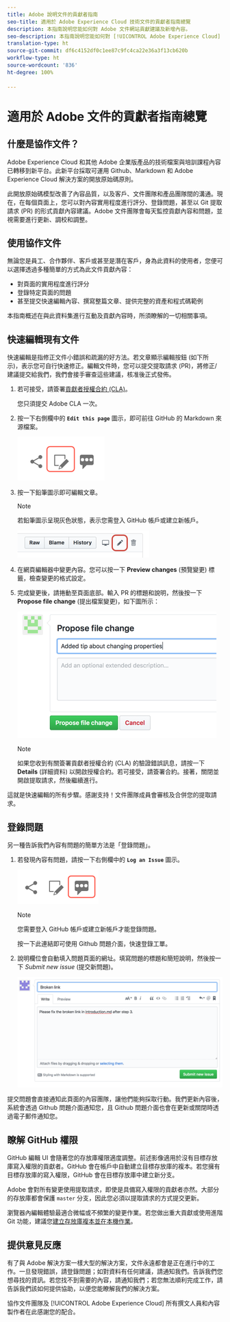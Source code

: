 ```yaml
---
title: Adobe 說明文件的貢獻者指南
seo-title: 適用於 Adobe Experience Cloud 技術文件的貢獻者指南總覽
description: 本指南說明您能如何對 Adobe 文件網站貢獻建議及新增內容。
seo-description: 本指南說明您能如何對 [!UICONTROL Adobe Experience Cloud] 技術文件有所貢獻。
translation-type: ht
source-git-commit: df6c4152df0c1ee87c9fc4ca22e36a3f13cb620b
workflow-type: ht
source-wordcount: '836'
ht-degree: 100%

---
```



# 適用於 Adobe 文件的貢獻者指南總覽

## 什麼是協作文件？

Adobe Experience Cloud 和其他 Adobe 企業版產品的技術檔案與培訓課程內容已轉移到新平台。此新平台採取可運用 Github、Markdown 和 Adobe Experience Cloud 解決方案的開放原始碼原則。

此開放原始碼模型改善了內容品質，以及客戶、文件團隊和產品團隊間的溝通。現在，在每個頁面上，您可以對內容實用程度進行評分、登錄問題，甚至以 Git 提取請求 (PR) 的形式貢獻內容建議。Adobe 文件團隊會每天監控貢獻內容和問題，並視需要進行更新、調校和調整。

## 使用協作文件

無論您是員工、合作夥伴、客戶或甚至是潛在客戶，身為此資料的使用者，您便可以選擇透過多種簡單的方式為此文件貢獻內容：

* 對頁面的實用程度進行評分
* 登錄特定頁面的問題
* 甚至提交快速編輯內容、撰寫整篇文章、提供完整的資產和程式碼範例

本指南概述在與此資料集進行互動及貢獻內容時，所須瞭解的一切相關事項。

<!--
>[!IMPORTANT]
>All repositories that publish to docs.adobe.com have adopted the [Adobe Open Source Code of Conduct](../code-of-conduct.md) or the [.NET Foundation Code of Conduct](https://dotnetfoundation.org/code-of-conduct). For more information, see the [Contributing](../contributing.md) article.
>
> Minor corrections or clarifications to documentation and code examples in public repositories are covered by the [Adobe Documentation Terms of Use](https://www.adobe.com/legal/terms.html). New or significant changes generate a comment in the pull request, asking you to submit an online Contribution License Agreement (CLA) if you are not an employee of Adobe. We need you to complete the online form before we can review or accept your pull request.
-->

## 快速編輯現有文件

快速編輯是指修正文件小錯誤和疏漏的好方法。若文章顯示編輯按鈕 (如下所示)，表示您可自行快速修正。編輯文件時，您可以提交提取請求 (PR)，將修正/建議提交給我們，我們會接手審查這些建議，核准後正式發佈。

1. 若可接受，請簽署[貢獻者授權合約 (CLA)](http://opensource.adobe.com/cla.html)。

   您只須提交 Adobe CLA 一次。
1. 按一下右側欄中的 **`Edit this page`** 圖示，即可前往 GitHub 的 Markdown 來源檔案。

   ![編輯此頁面圖示](/help/assets/git_edit.png)

1. 按一下鉛筆圖示即可編輯文章。

   >[!NOTE]
   >
   >若鉛筆圖示呈現灰色狀態，表示您需登入 GitHub 帳戶或建立新帳戶。

   ![鉛筆圖示的位置](assets/edit-icon.png)

1. 在網頁編輯器中變更內容。您可以按一下 **Preview changes** (預覽變更) 標籤，檢查變更的格式設定。
1. 完成變更後，請捲動至頁面底部。輸入 PR 的標題和說明，然後按一下 **Propose file change** (提出檔案變更)，如下圖所示：

   ![提出變更](assets/submit-pull-request.png)

   >[!NOTE]
   >
   >如果您收到有關簽署貢獻者授權合約 (CLA) 的驗證錯誤訊息，請按一下 **Details** (詳細資料) 以開啟授權合約。若可接受，請簽署合約。接著，關閉並開啟提取請求，然後繼續進行。

這就是快速編輯的所有步驟。感謝支持！文件團隊成員會審核及合併您的提取請求。

## 登錄問題

另一種告訴我們內容有問題的簡單方法是「登錄問題」。

1. 若發現內容有問題，請按一下右側欄中的 **`Log an Issue`** 圖示。

   ![](assets/git_log_issue.png)

   >[!NOTE]
   >
   >您需要登入 GitHub 帳戶或建立新帳戶才能登錄問題。

   按一下此連結即可使用 Github 問題介面，快速登錄工單。

1. 說明欄位會自動填入問題頁面的網址。填寫問題的標題和簡短說明，然後按一下 *Submit new issue* (提交新問題)。

   ![](assets/git_issue_example.png)

提交問題會直接通知此頁面的內容團隊，讓他們能夠採取行動。我們更新內容後，系統會透過 Github 問題介面通知您，且 Github 問題介面也會在更新或關閉時透過電子郵件通知您。

## 瞭解 GitHub 權限

GitHub 編輯 UI 會隨著您的存放庫權限適度調整。前述影像適用於沒有目標存放庫寫入權限的貢獻者。GitHub 會在帳戶中自動建立目標存放庫的複本。若您擁有目標存放庫的寫入權限，GitHub 會在目標存放庫中建立新分支。

Adobe 會對所有變更使用提取請求，即使是具備寫入權限的貢獻者亦然。大部分的存放庫都會保護 `master` 分支，因此您必須以提取請求的方式提交更新。

瀏覽器內編輯體驗最適合微幅或不頻繁的變更作業。若您做出重大貢獻或使用進階 Git 功能，建議您[建立存放庫複本並在本機作業](setup/full-workflow.md)。

## 提供意見反應

有了與 Adobe 解決方案一樣大型的解決方案，文件永遠都會是正在進行中的工作。一旦發現錯誤，請登錄問題；如對資料有任何建議，請通知我們。告訴我們您想尋找的資訊。若您找不到需要的內容，請通知我們；若您無法順利完成工作，請告訴我們該如何提供協助，以便您能瞭解我們的解決方案。

協作文件團隊及 [!UICONTROL Adobe Experience Cloud] 所有撰文人員和內容製作者在此感謝您的配合。
